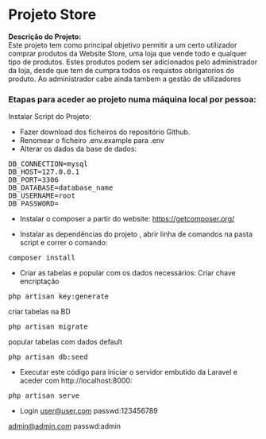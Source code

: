 # Projeto Store
<b>Descrição do Projeto:</b>
<br>
Este projeto tem como principal objetivo permitir a um certo utilizador comprar produtos da Website Store, uma loja que vende todo e qualquer tipo de produtos.
Estes produtos podem ser adicionados pelo administrador da loja, desde que tem de cumpra todos os requistos obrigatorios do produto.
Ao administrador cabe ainda tambem a gestão de utilizadores


<b><h3>Etapas para aceder ao projeto numa máquina local por pessoa:</h3></b>

Instalar Script do Projeto:

- Fazer download dos ficheiros do repositório Github.
- Renomear o ficheiro .env.example para .env
- Alterar os dados da base de dados:

<pre>
DB_CONNECTION=mysql
DB_HOST=127.0.0.1
DB_PORT=3306
DB_DATABASE=database_name
DB_USERNAME=root
DB_PASSWORD=
</pre>

- Instalar o composer a partir do website: https://getcomposer.org/

- Instalar as dependências do projeto , abrir linha de comandos na pasta script e correr o comando:

<pre>
composer install
</pre>

- Criar as tabelas e popular com os dados necessários:
Criar chave encriptação 
<pre>
php artisan key:generate
</pre>
criar tabelas na BD
<pre>
php artisan migrate
</pre>
popular tabelas com dados default 
<pre>
php artisan db:seed
</pre>

- Executar este código para iniciar o servidor embutido da Laravel e aceder com http://localhost:8000:

<pre>
php artisan serve
</pre>

- Login
user@user.com
passwd:123456789

admin@admin.com
passwd:admin

